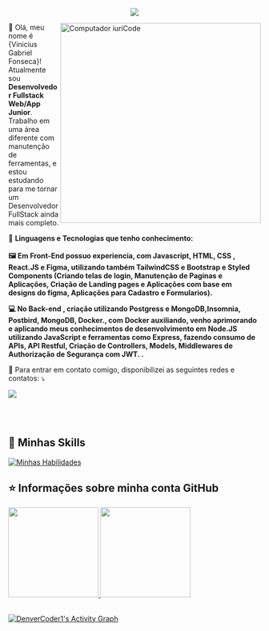 <p align="center"> 
  <img src="https://profile-counter.glitch.me/viniciusfonsecapr/count.svg" />
</p>


<img src="https://raw.githubusercontent.com/MicaelliMedeiros/micaellimedeiros/master/image/computer-illustration.png" min-width="400px" max-width="400px" width="400px" align="right" alt="Computador iuriCode">

<p align="left"> 
  💜 Olá, meu nome é {Vinicius Gabriel Fonseca}! <br>
  Atualmente sou <strong>Desenvolvedor Fullstack Web/App Junior</strong>.<br>
  Trabalho em uma área diferente com manutenção de ferramentas, e estou estudando para me tornar um Desenvolvedor FullStack ainda mais completo.
</p>

<p align="left">
  🦄 <strong>Linguagens e Tecnologias que tenho conhecimento: </strong>
 <strong><br><br>
🖼 Em Front-End possuo experiencia, com Javascript, HTML, CSS , React.JS e Figma, utilizando também TailwindCSS e Bootstrap e Styled Components (Criando telas de login, Manutenção de Paginas e Aplicações, Criação de Landing pages e Aplicações com base em designs do figma, Aplicações para Cadastro e Formularios).

 💻 No Back-end , criação utilizando Postgress e MongoDB,Insomnia, Postbird, MongoDB, Docker., com Docker auxiliando, venho aprimorando e aplicando meus conhecimentos de desenvolvimento em Node.JS utilizando JavaScript e ferramentas como Express, fazendo consumo de APIs, API Restful, Criação de Controllers, Models, Middlewares de Authorização de Segurança com JWT. 
  .</strong>
</p>



<p align="left">
  💌 Para entrar em contato comigo, disponibilizei as seguintes redes e contatos: ⤵️
</p>

<p align="left">
  <a href="https://www.linkedin.com/in/viniciusfonsecapr/" alt="Linkedin">
  <img src="https://img.shields.io/badge/-Linkedin-0e76a8?style=flat-square&logo=Linkedin&logoColor=white&link="/></a>



</p>  

<br><br>

  ## 🚀 Minhas Skills <br>
 
 [![Minhas Habilidades](https://skillicons.dev/icons?i=react,js,html,css,tailwind,styledcomponents,express,nodejs,mongodb,postgres,docker,git,github,gitlab,netlify,linux)](https://skillicons.dev)
 
 
  ## ⭐ Informações sobre minha conta GitHub
   
 <div>
  <a href="https://github.com/viniciusfonsecapr">
  <img height="180em" src="https://github-readme-stats.vercel.app/api?username=viniciusfonsecapr&show_icons=true&theme=tokyonight&include_all_commits=true&count_private=true"/>
  <img height="180em" src="https://github-readme-stats.vercel.app/api/top-langs/?username=viniciusfonsecapr&layout=compact&langs_count=7&theme=tokyonight"/>
</div><br>
 
<a href="https://github.com/ashutosh00710/github-readme-activity-graph"><img alt="DenverCoder1's Activity Graph" src="https://activity-graph.herokuapp.com/graph?username=viniciusfonsecapr&bg_color=1F222E&color=F8D866&line=F85D7F&point=FFFFFF&hide_border=true" /></a>
  

